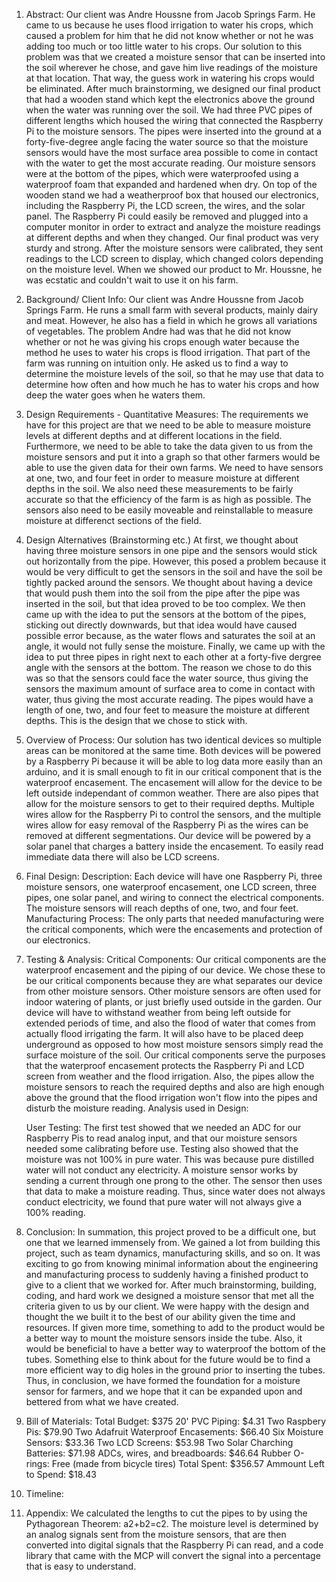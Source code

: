 1. Abstract:
	Our client was Andre Houssne from Jacob Springs Farm. He came to us because he uses flood irrigation to water his crops, which caused a problem for him that he did not know whether or not he was adding too much or too little water to his crops. Our solution to this problem was that we created a moisture sensor that can be inserted into the soil wherever he chose, and gave him live readings of the moisture at that location. That way, the guess work in watering his crops would be eliminated. After much brainstorming, we designed our final product that had a wooden stand which kept the electronics above the ground when the water was running over the soil. We had three PVC pipes of different lengths which housed the wiring that connected the Raspberry Pi to the moisture sensors. The pipes were inserted into the ground at a forty-five-degree angle facing the water source so that the moisture sensors would have the most surface area possible to come in contact with the water to get the most accurate reading. Our moisture sensors were at the bottom of the pipes, which were waterproofed using a waterproof foam that expanded and hardened when dry. On top of the wooden stand we had a weatherproof box that housed our electronics, including the Raspberry Pi, the LCD screen, the wires, and the solar panel. The Raspberry Pi could easily be removed and plugged into a computer monitor in order to extract and analyze the moisture readings at different depths and when they changed. Our final product was very sturdy and strong. After the moisture sensors were calibrated, they sent readings to the LCD screen to display, which changed colors depending on the moisture level. When we showed our product to Mr. Houssne, he was ecstatic and couldn't wait to use it on his farm.

2. Background/ Client Info:
	Our client was Andre Houssne from Jacob Springs Farm. He runs a small farm with several products, mainly dairy and meat. However, he also has a field in which he grows all variations of vegetables. The problem Andre had was that he did not know whether or not he was giving his crops enough water because the method he uses to water his crops is flood irrigation. That part of the farm was running on intuition only. He asked us to find a way to determine the moisture levels of the soil, so that he may use that data to determine how often and how much he has to water his crops and how deep the water goes when he waters them.

3. Design Requirements - Quantitative Measures:
	The requirements we have for this project are that we need to be able to measure moisture levels at different depths and at different locations in the field. Furthermore, we need to be able to take the data given to us from the moisture sensors and put it into a graph so that other farmers would be able to use the given data for their own farms. We need to have sensors at one, two, and four feet in order to measure moisture at different depths in the soil. We also need these measurements to be fairly accurate so that the efficiency of the farm is as high as possible. The sensors also need to be easily moveable and reinstallable to measure moisture at differenct sections of the field.

4. Design Alternatives (Brainstorming etc.)
	At first, we thought about having three moisture sensors in one pipe and the sensors would stick out horizontally from the pipe. However, this posed a problem because it would be very difficult to get the sensors in the soil and have the soil be tightly packed around the sensors. We thought about having a device that would push them into the soil from the pipe after the pipe was inserted in the soil, but that idea proved to be too complex. We then came up with the idea to put the sensors at the bottom of the pipes, sticking out directly downwards, but that idea would have caused possible error because, as the water flows and saturates the soil at an angle, it would not fully sense the moisture. Finally, we came up with the idea to put three pipes in right next to each other at a forty-five dergree angle with the sensors at the bottom. The reason we chose to do this was so that the sensors could face the water source, thus giving the sensors the maximum amount of surface area to come in contact with water, thus giving the most accurate reading. The pipes would have a length of one, two, and four feet to measure the moisture at different depths. This is the design that we chose to stick with.

5. Overview of Process:
	Our solution has two identical devices so multiple areas can be monitored at the same time. Both devices will be powered by a Raspberry Pi because it will be able to log data more easily than an arduino, and  it is small enough to fit in our critical component that is the waterproof encasement. The encasement will allow for the device to be left outside independant of common weather. There are also pipes that allow for the moisture sensors to get to their required depths. Multiple wires allow for the Raspberry Pi to control the sensors, and the multiple wires allow for easy removal of the Raspberry Pi as the wires can be removed at different segmentations. Our device will be powered by a solar panel that charges a battery inside the encasement. To easily read immediate data there will also be LCD screens.

6. Final Design:
	Description:
		Each device will have one Raspberry Pi, three moisture sensors, one waterproof encasement, one LCD screen, three pipes, one solar panel, and wiring to connect the electrical components. The moisture sensors will reach depths of one, two, and four feet.
	Manufacturing Process:
		The only parts that needed manufacturing were the critical components, which were the encasements and protection of our electronics.

7. Testing & Analysis:
	Critical Components:
		Our critical components are the waterproof encasement and the piping of our device. We chose these to be our critical components because they are what separates our device from other moisture sensors. Other moisture sensors are often used for indoor watering of plants, or just briefly used outside in the garden. Our device will have to withstand weather from being left outside for extended periods of time, and also the flood of water that comes from actually flood irrigating the farm. It will also have to be placed deep underground as opposed to how most moisture sensors simply read the surface moisture of the soil. Our critical components serve the purposes that the waterproof encasement protects the Raspberry Pi and LCD screen from weather and the flood irrigation. Also, the pipes allow the moisture sensors to reach the required depths and also are high enough above the ground that the flood irrigation won't flow into the pipes and disturb the moisture reading.
	Analysis used in Design:
		
	User Testing:
		The first test showed that we needed an ADC for our Raspberry Pis to read analog input, and that our moisture sensors needed some calibrating before use. Testing also showed that the moisture was not 100% in pure water. This was because pure distilled water will not conduct any electricity. A moisture sensor works by sending a current through one prong to the other. The sensor then uses that data to make a moisture reading. Thus, since water does not always conduct electricity, we found that pure water will not always give a 100% reading. 
  
8. Conclusion:
	In summation, this project proved to be a difficult one, but one that we learned immensely from. We gained a lot from building this project, such as team dynamics, manufacturing skills, and so on. It was exciting to go from knowing minimal information about the engineering and manufacturing process to suddenly having a finished product to give to a client that we worked for. After much brainstorming, building, coding, and hard work we designed a moisture sensor that met all the criteria given to us by our client. We were happy with the design and thought the we built it to the best of our ability given the time and resources. If given more time, something to add to the product would be a better way to mount the moisture sensors inside the tube. Also, it would be beneficial to have a better way to waterproof the bottom of the tubes. Something else to think about for the future would be to find a more efficient way to dig holes in the ground prior to inserting the tubes. Thus, in conclusion, we have formed the foundation for a moisture sensor for farmers, and we hope that it can be expanded upon and bettered from what we have created.

9. Bill of Materials:
	Total Budget: $375
	20' PVC Piping: $4.31
	Two Raspbery Pis: $79.90
	Two Adafruit Waterproof Encasements: $66.40
	Six Moisture Sensors: $33.36
	Two LCD Screens: $53.98
	Two Solar Charching Batteries: $71.98
	ADCs, wires, and breadboards: $46.64
	Rubber O-rings: Free (made from bicycle tires)
	Total Spent: $356.57
	Ammount Left to Spend: $18.43

10. Timeline:
	

11. Appendix:
	We calculated the lengths to cut the pipes to by using the Pythagorean Theorem:	a2+b2=c2. The moisture level is determined by an analog signals sent from the moisture sensors, that are then converted into digital signals that the Raspberry Pi can read, and a code library that came with the MCP will convert the signal into a percentage that is easy to understand.
